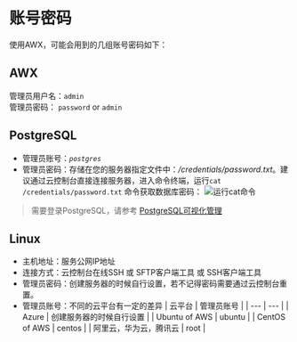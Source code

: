 # 账号密码

使用AWX，可能会用到的几组账号密码如下：

## AWX

管理员用户名：`admin`  
管理员密码： `password` or `admin` 

## PostgreSQL

* 管理员账号：*`postgres`*
* 管理员密码：存储在您的服务器指定文件中：*/credentials/password.txt*。建议通过云控制台直接连接服务器，进入命令终端，运行`cat /credentials/password.txt` 命令获取数据库密码：
   ![运行cat命令](https://libs.websoft9.com/Websoft9/DocsPicture/zh/common/catdbpasswordps-websoft9.png)

> 需要登录PostgreSQL，请参考 [PostgreSQL可视化管理](/zh/admin-postgresql.md)

## Linux

* 主机地址：服务公网IP地址
* 连接方式：云控制台在线SSH 或 SFTP客户端工具 或 SSH客户端工具
* 管理员密码：创建服务器的时候自行设置，若不记得密码需要通过云控制台重置。
* 管理员账号：不同的云平台有一定的差异
   |  云平台   |  管理员账号   |
   | --- | --- |
   |  Azure   |  创建服务器的时候自行设置   |
   |  Ubuntu of AWS   |  ubuntu   |
   |  CentOS of AWS   |  centos   |
   |  阿里云，华为云，腾讯云   |  root   |